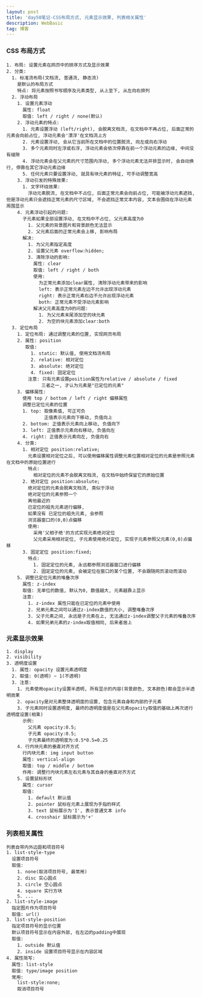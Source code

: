 ```yaml
---
layout: post
title: 'day50笔记-CSS布局方式, 元素显示效果, 列表相关属性'
description: WebBasic
tag: 博客
---      
```

### CSS 布局方式
    1. 布局: 设置元素在网页中的排序方式及显示效果
    2. 分类:
      1. 标准流布局(文档流, 普通流, 静态流)
        是默认的布局方式
        特点: 将元素按照书写顺序及元素类型, 从上至下, 从左向右排列
      2. 浮动布局
        1. 设置元素浮动
          属性: float
          取值: left / right / none(默认)
        2. 浮动元素的特点:
          1. 元素设置浮动 (left/right), 会脱离文档流, 在文档中不再占位, 后面正常的元素会向前占位, 浮动元素会'漂浮'在文档流上方
          2. 元素设置浮动, 会从它当前所在文档中的位置脱流, 向左或向右浮动
          3. 多个元素同时左浮或右浮, 浮动元素会依次停靠在前一个浮动元素的边缘, 中间没有缝隙
          4. 浮动元素会在父元素的尺寸范围内浮动, 多个浮动元素无法并排显示时, 会自动换行, 停靠在其它浮动元素边缘
          5. 任何元素只要设置浮动, 就具有块元素的特征, 可手动调整宽高
        3. 浮动引发的特殊效果:
          1. 文字环绕效果:
            浮动元素脱流, 在文档中不占位, 后面正常元素会向前占位, 可能被浮动元素遮挡, 但是浮动元素只会遮挡正常元素的尺寸区域, 不会遮挡正常文本内容, 文本会围绕在浮动元素周围显示
        4. 元素浮动引起的问题:
          子元素如果全部设置浮动, 在文档中不占位, 父元素高度为0
            1. 父元素的背景图片和背景颜色无法显示
            2. 父元素后面的正常元素会上移, 影响布局
          解决:
            1. 为父元素指定高度
            2. 设置父元素 overflow:hidden;
            3. 清除浮动的影响:
              属性: clear
              取值: left / right / both
              使用:
                为正常元素添加clear属性, 清除浮动元素带来的影响
                left: 表示正常元素左边不允许出现浮动元素
                right: 表示正常元素右边不允许出现浮动元素
                both: 正常元素不受浮动元素影响
              解决父元素高度为0的问题:
                1. 为父元素末尾添加空的块元素
                2. 为空的块元素添加clear:both
      3. 定位布局
        1. 定位布局: 通过调整元素的位置, 实现网页布局
        2. 属性: position
           取值:
             1. static: 默认值, 使用文档流布局
             2. relative: 相对定位
             3. absolute: 绝对定位
             4. fixed: 固定定位
            注意: 只有元素设置position属性为relative / absolute / fixed
                 三者之一, 才认为元素是"已定位的元素"
        3. 偏移属性:
          使用 top / bottom / left / right 偏移属性
          调整已定位元素的位置
          1. top: 取像素值, 可正可负
                  正值表示元素向下移动, 负值向上
          2. bottom: 正值表示元素向上移动, 负值向下
          3. left: 正值表示元素向右移动, 负值向左
          4. right: 正值表示元素向左, 负值向右
        4. 分类:
          1. 相对定位 position:relative;
            元素设置相对定位之后, 可以使用偏移属性调整元素位置相对定位的元素是参照元素在文档中的原始位置进行
            特点:
              相对定位的元素不会脱离文档流, 在文档中始终保留它的原始位置
          2. 绝对定位 position:absolute;
            绝对定位的元素会脱离文档流, 类似于浮动
            绝对定位的元素参照一个
            离他最近的
            已定位的祖先元素进行偏移,
            如果没有 已定位的祖先元素, 会参照
            浏览器窗口的(0,0)点偏移
            使用:
              采用'父相子绝'的方式实现元素绝对定位
              父元素采用相对定位, 子元素使用绝对定位, 实现子元素参照父元素(0,0)点偏移
          3. 固定定位 position:fixed;
            特点:
              1. 固定定位的元素, 永远都参照浏览器窗口进行偏移
              2. 固定定位的元素, 会被定位在窗口的某个位置, 不会跟随网页滚动而滚动
        5. 调整已定位元素的堆叠次序
          属性: z-index
          取值: 无单位的数值, 默认为0, 数值越大, 元素越靠上显示
          注意:
            1. z-index 属性只能在已定位的元素中使用
            2. 兄弟元素之间可以通过z-index数值的大小, 调整堆叠次序
            3. 父子元素之间, 永远是子元素在上, 无法通过z-index调整父子元素的堆叠次序
            4. 如果兄弟元素的z-index取值相同, 后来者居上

### 元素显示效果
    1. display
    2. visibility
    3. 透明度设置
      1. 属性: opacity 设置元素透明度
      2. 取值: 0(透明) ~ 1(不透明)
      3. 注意:
        1. 元素使用opacity设置半透明, 所有显示的内容(背景颜色, 文本颜色)都会显示半透明效果
        2. opacity是对元素整体透明度的设置, 包含元素自身和内部的子元素
        3. 子元素同时设置透明度, 最终的透明度值是在父元素opacity取值的基础上再次进行透明度设置(相乘)
          示例:
            父元素 opacity:0.5;
            子元素 opacity:0.5;
            子元素最终的透明度为:0.5*0.5=0.25
        4. 行内块元素的垂直对齐方式
          行内块元素: img input button
          属性: vertical-align
          取值: top / middle / bottom
          作用: 调整行内块元素左右元素与其自身的垂直对齐方式
        5. 设置鼠标形状
          属性: cursor
          取值:
            1. default 默认值
            2. pointer 鼠标在元素上展现为手指的样式
            3. text 鼠标展示为'I', 表示普通文本 info
            4. crosshair 鼠标展示为'+'

### 列表相关属性
    列表自带内外边距和项目符号
    1. list-style-type
      设置项目符号
      取值:
        1. none(取消项目符号, 最常用)
        2. disc 实心圆点
        3. circle 空心圆点
        4. square 实行方块
        5. ...
    2. list-style-image
      指定图片作为项目符号
      取值: url()
    3. list-style-position
      指定项目符号的显示位置
      默认项目符号显示在内容外部, 在左边的padding中展现
      取值:
        1. outside 默认值
        2. inside 设置项目符号显示在内容区域
    4. 属性简写:
      属性: list-style
      取值: type/image position
      常用:
        list-style:none;
        取消项目符号
